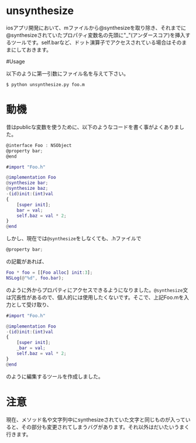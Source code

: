 # unsynthesize

iosアプリ開発において、mファイルから@synthesizeを取り除き、それまでに@synthesizeされていたプロパティ変数名の先頭に"_"(アンダースコア)を挿入するツールです。self.barなど、ドット演算子でアクセスされている場合はそのままにしておきます。

#Usage

以下のように第一引数にファイル名を与えて下さい。

```shell
$ python unsynthesize.py foo.m
```

# 動機
昔はpublicな変数を使うために、以下のようなコードを書く事がよくありました。

```Foo.h
@interface Foo : NSObject
@property bar;
@end
```

```Foo.m
#import "Foo.h"

@implementation Foo
@synthesize bar;
@synthesize baz;
-(id)init:(int)val
{
    [super init];
    bar = val;
    self.baz = val * 2;
}
@end
```

しかし、現在では`@synthesize`をしなくても、.hファイルで

```Foo.h
@property bar;
```
の記載があれば、

```main.m
Foo * foo = [[Foo alloc] init:3];
NSLog(@"%d", foo.bar);
```
のように外からプロパティにアクセスできるようになりました。`@synthesize`文は冗長性があるので、個人的には使用したくないです。そこで、上記Foo.mを入力として受け取り、

```Foo.m
#import "Foo.h"

@implementation Foo
-(id)init:(int)val
{
    [super init];
    _bar = val;
    self.baz = val * 2;
}
@end
```
のように編集するツールを作成しました。

# 注意
現在、メソッド名や文字列中にsynthesizeされていた文字と同じものが入っていると、その部分も変更されてしまうバグがあります。それ以外はだいたいうまく行きます。

